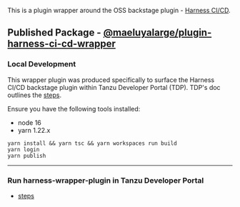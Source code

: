 This is a plugin wrapper around the OSS backstage plugin - [Harness CI/CD](https://github.com/harness/backstage-plugins/tree/main/plugins/harness-ci-cd).

Published Package - [@maeluyalarge/plugin-harness-ci-cd-wrapper](https://www.npmjs.com/package/@maeluyalarge/plugin-harness-ci-cd-wrapper)
---

### Local Development

This wrapper plugin was produced specifically to surface the Harness CI/CD backstage plugin within Tanzu Developer Portal (TDP). TDP's doc outlines the [steps](https://docs.vmware.com/en/VMware-Tanzu-Application-Platform/1.7/tap/tap-gui-configurator-create-plug-in-wrapper.html).

Ensure you have the following tools installed:
- node 16
- yarn 1.22.x

```
yarn install && yarn tsc && yarn workspaces run build
yarn login
yarn publish
```

---

### Run harness-wrapper-plugin in Tanzu Developer Portal
- [steps](https://docs.vmware.com/en/VMware-Tanzu-Application-Platform/1.7/tap/tap-gui-configurator-building.html)
